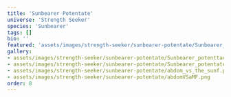 ```yaml
---
title: 'Sunbearer Potentate'
universe: 'Strength Seeker'
species: 'Sunbearer'
tags: []
bio: ''
featured: 'assets/images/strength-seeker/sunbearer-potentate/Sunbearer_potenttaet.png'
gallery:
- assets/images/strength-seeker/sunbearer-potentate/Sunbearer_potenttaet.png
- assets/images/strength-seeker/sunbearer-potentate/Sunbearer_potentate.png
- assets/images/strength-seeker/sunbearer-potentate/abdom_vs_the_sunf.png
- assets/images/strength-seeker/sunbearer-potentate/abdomVSaMF.png
order: 8
---
```

